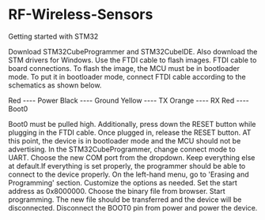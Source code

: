 # RF-Wireless-Sensors

Getting started with STM32

Download STM32CubeProgrammer and STM32CubeIDE. Also download the STM drivers for Windows.
Use the FTDI cable to flash images.
FTDI cable to board connections.
To flash the image, the MCU must be in bootloader mode. To put it in bootloader mode, connect FTDI cable according to the schematics as shown below.

Red         ----        Power
Black       ----        Ground
Yellow      ----        TX
Orange      ----        RX
Red         ----        Boot0

Boot0 must be pulled high. Additionally, press down the RESET button while plugging in the FTDI cable. Once plugged in, release the RESET button. AT this point, the device is in bootloader mode and the MCU should not be advertising.
In the STM32CubeProgrammer, change connect mode to UART. Choose the new COM port from the dropdown. Keep everything else at default.If everything is set properly, the programmer should be able to connect to the device properly.
On the left-hand menu, go to 'Erasing and Programming' section. Customize the options as needed. Set the start address as 0x8000000. Choose the binary file from browser. Start programming. The new file should be transferred and the device will be disconnected. Disconnect the BOOT0 pin from power and power the device.